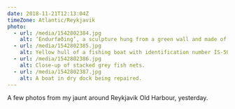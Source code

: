 ```yaml
---
date: 2018-11-21T12:13:04Z
timeZone: Atlantic/Reykjavik
photo:
  - url: /media/1542802384.jpg
    alt: ‘Endurfæðing’, a sculpture hung from a green wall and made of fish nets.
  - url: /media/1542802385.jpg
    alt: Yellow hull of a fishing boat with identification number ÍS-508.
  - url: /media/1542802386.jpg
    alt: Close-up of stacked grey fish nets.
  - url: /media/1542802387.jpg
    alt: A boat in dry dock being repaired.
---
```

A few photos from my jaunt around Reykjavik Old Harbour, yesterday.
